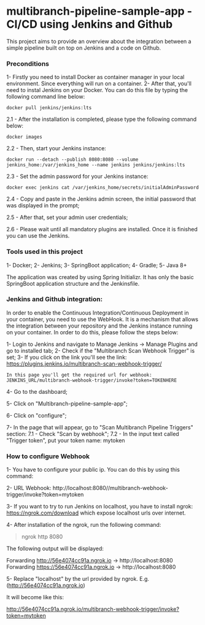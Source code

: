 # multibranch-pipeline-sample-app - CI/CD using Jenkins and Github

This project aims to provide an overview about the integration between a simple pipeline built on top on Jenkins and a code on Github. 

### Preconditions

1- Firstly you need to install Docker as container manager in your local environment. Since everything will run on a container.
2- After that, you'll need to instal Jenkins on your Docker. You can do this file by typing the following command line below:

``docker pull jenkins/jenkins:lts``

2.1 - After the installation is completed, please type the following command below:

``docker images``

2.2 - Then, start your Jenkins instance:

 ``docker run --detach --publish 8080:8080 --volume jenkins_home:/var/jenkins_home --name jenkins jenkins/jenkins:lts``

2.3 - Set the admin password for your Jenkins instance:

``docker exec jenkins cat /var/jenkins_home/secrets/initialAdminPassword``

2.4 - Copy and paste in the Jenkins admin screen, the initial password that was displayed in the prompt;

2.5 - After that, set your admin user credentials;

2.6 - Please wait until all mandatory plugins are installed. Once it is finished you can use the Jenkins.

### Tools used in this project

1- Docker;
2- Jenkins;
3- SpringBoot application;
4- Gradle;
5- Java 8+

The application was created by using Spring Initializr. It has only the basic SpringBoot application structure and the Jenkinsfile.

### Jenkins and Github integration:

In order to enable the Continuous Integration/Continuous Deployment in your container, you need to use the WebHook. It is a mechanism that allows the integration between your repository and the Jenkins instance running on your container. In order to do this, please follow the steps below:


1- Login to Jenkins and navigate to Manage Jenkins -> Manage Plugins and go to installed tab;
2- Check if the "Multibranch Scan Webhook Trigger" is set;
3- If you click on the link you'll see the link: https://plugins.jenkins.io/multibranch-scan-webhook-trigger/

    In this page you'll get the required url for webhook: JENKINS_URL/multibranch-webhook-trigger/invoke?token=TOKENHERE

4- Go to the dashboard;

5- Click on "Multibranch-pipeline-sample-app";

6- Click on "configure";

7- In the page that will appear, go to "Scan Multibranch Pipeline Triggers" section:
    7.1 - Check "Scan by webhook";
    7.2 - In the input text called "Trigger token", put your token name:
	    mytoken


### How to configure Webhook

1- You have to configure your public ip. You can do this by using this command:

2- URL Webhook: http://localhost:8080//multibranch-webhook-trigger/invoke?token=mytoken

3- If you want to try to run Jenkins on localhost, you have to install ngrok: https://ngrok.com/download which expose localhost urls over internet.

4- After installation of the ngrok, run the following command:
  > ngrok http 8080
  
  The following output will be displayed:

   Forwarding                    http://56e4074cc91a.ngrok.io -> http://localhost:8080 
   Forwarding                    https://56e4074cc91a.ngrok.io -> http://localhost:8080

5- Replace "localhost" by the url provided by ngrok. E.g.(http://56e4074cc91a.ngrok.io)

It will become like this:

http://56e4074cc91a.ngrok.io/multibranch-webhook-trigger/invoke?token=mytoken

